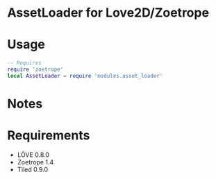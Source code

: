 AssetLoader for Love2D/Zoetrope
=============


Usage
=============
```lua
-- Requires
require 'zoetrope'
local AssetLoader = require 'modules.asset_loader'

```

Notes
=============


Requirements
=============
* LÖVE 0.8.0
* Zoetrope 1.4
* Tiled 0.9.0
